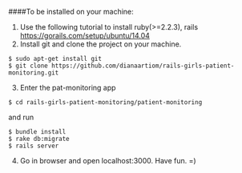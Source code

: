 ####To be installed on your machine:
1. Use the following tutorial to install ruby(>=2.2.3), rails<br />
https://gorails.com/setup/ubuntu/14.04<br />
2. Install git and clone the project on your machine.
```$
$ sudo apt-get install git
$ git clone https://github.com/dianaartiom/rails-girls-patient-monitoring.git
```
3. Enter the pat-monitoring app
```
$ cd rails-girls-patient-monitoring/patient-monitoring
```
and run 
```$
$ bundle install
$ rake db:migrate
$ rails server
```
4. Go in browser and open localhost:3000. Have fun. =)
